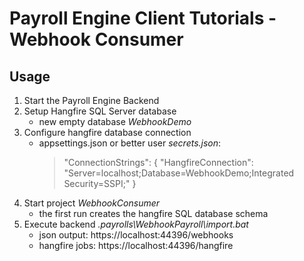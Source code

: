 # Payroll Engine Client Tutorials - Webhook Consumer

## Usage

1. Start the Payroll Engine Backend
2. Setup Hangfire SQL Server database
	- new empty database *WebhookDemo*
3. Configure hangfire database connection
	- appsettings.json or better user *secrets.json*:
       > "ConnectionStrings": {
       >   "HangfireConnection": "Server=localhost;Database=WebhookDemo;Integrated Security=SSPI;"
       >}
4. Start project *WebhookConsumer*
	- the first run creates the hangfire SQL database schema
5. Execute backend *.payrolls\WebhookPayroll\import.bat*
    - json output: https://localhost:44396/webhooks
    - hangfire jobs: https://localhost:44396/hangfire
